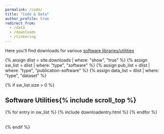 ```yaml
---
permalink: /code/
title: "Code & Data"
author_profile: true
redirect_from: 
  - /data
  - /downloads
  - /tinkering
---
```


Here you'll find downloads for various [software libraries/utilities](#software-utils)

{% assign dlist = site.downloads | where: "show", "true" %}
{% assign sw_list = dlist | where: "type", "software" %}
{% assign pub_list = dlist | where: "type", "publication-software" %}
{% assign data_list = dlist | where: "type", "dataset" %}

{% if sw_list.size > 0 %}
<h2 id="software-utils" class="dlheader">Software Utilities{% include scroll_top %}</h2>
<table class="dltable">
  <tbody>
    {% for entry in sw_list %}
      {% include downloadentry.html %}
    {% endfor %}
  </tbody>
</table>
{% endif %}

[comment]: <> ({% if pub_list.size > 0 %})

[comment]: <> (<h2 id="software-pubs" class="dlheader">Software from Publications{% include scroll_top %}</h2>)

[comment]: <> (<table class="dltable">)

[comment]: <> (  <tbody>)

[comment]: <> (    {% for entry in pub_list %})

[comment]: <> (      {% include downloadentry.html %})

[comment]: <> (    {% endfor %})

[comment]: <> (  </tbody>)

[comment]: <> (</table>)

[comment]: <> ({% endif %})

[comment]: <> ({% if data_list.size > 0 %})

[comment]: <> (<h2 id="datasets" class="dlheader">Published Datasets{% include scroll_top %}</h2>)

[comment]: <> (<table class="dltable">)

[comment]: <> (  <tbody>)

[comment]: <> (    {% for entry in data_list %})

[comment]: <> (      {% include downloadentry.html %})

[comment]: <> (    {% endfor %})

[comment]: <> (  </tbody>)

[comment]: <> (</table>)

[comment]: <> ({% endif %})
